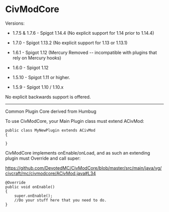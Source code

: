 CivModCore
===========

Versions:

* 1.7.5 & 1.7.6 - Spigot 1.14.4 (No explicit support for 1.14 prior to 1.14.4)

* 1.7.0 - Spigot 1.13.2 (No explicit support for 1.13 or 1.13.1)

* 1.6.1 - Spigot 1.12 (Mercury Removed -- incompatible with plugins that rely on Mercury hooks)

* 1.6.0 - Spigot 1.12

* 1.5.10 - Spigot 1.11 or higher.

* 1.5.9 - Spigot 1.10 / 1.10.x

No explicit backwards support is offered.

-------

Common Plugin Core derived from Humbug

To use CivModCore, your Main Plugin class must extend ACivMod:

    public class MyNewPlugin extends ACivMod
    {
    
    }
    
CivModCore implements onEnable/onLoad, and as such an extending plugin must Override and call super:

https://github.com/DevotedMC/CivModCore/blob/master/src/main/java/vg/civcraft/mc/civmodcore/ACivMod.java#L34

    @Override
    public void onEnable()
    {
        super.onEnable();
        //Do your stuff here that you need to do.
    }
